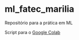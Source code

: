 # ml_fatec_marilia
Repositório para a prática em ML

Script para o [Google Colab](https://colab.research.google.com/drive/1AADUoAtzIGMzEMJznfb6XrUtQ8GFAK6D?usp=sharing)
